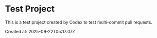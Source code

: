 # Test Project

This is a test project created by Codex to test multi-commit pull requests.

Created at: 2025-09-22T05:17:07Z
